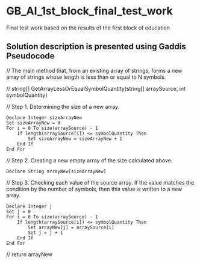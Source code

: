 # GB_AI_1st_block_final_test_work
Final test work based on the results of the first block of education

## Solution description is presented using Gaddis Pseudocode

// The main method that, from an existing array of strings, forms a new array of strings whose length is less than or equal to N symbols.

// string[] GetArrayLessOrEqualSymbolQuantity(string[] arraySource, int symbolQuantity)

// Step 1. Determining the size of a new array.

    Declare Integer sizeArrayNew
    Set sizeArrayNew = 0
    For i = 0 To size(arraySource) - 1
        If length(arraySource[i]) <= symbolQuantity Then
            Set sizeArrayNew = sizeArrayNew + 1
        End If
    End For

// Step 2. Creating a new empty array of the size calculated above.
    
    Declare String arrayNew[sizeArrayNew]

// Step 3. Checking each value of the source array. If the value matches the condition by the number of symbols, then this value is written to a new array.

    Declare Integer j
    Set j = 0
    For i = 0 To size(arraySource) - 1
        If length(arraySource[i]) <= symbolQuantity Then
            Set arrayNew[j] = arraySource[i]
            Set j = j + 1
        End If
    End For

// return arrayNew

